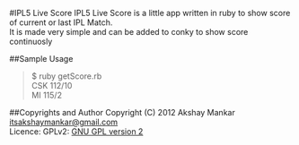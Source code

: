 #IPL5 Live Score
IPL5 Live Score is a little app written in ruby to show score of current or last IPL Match.  
It is made very simple and can be added to conky to show score continuosly

##Sample Usage
>$ ruby getScore.rb  
CSK 112/10  
MI 115/2

##Copyrights and Author
Copyright (C) 2012 Akshay Mankar <itsakshaymankar@gmail.com>  
Licence: GPLv2: [GNU GPL version 2](http://gnu.org/licenses/gpl2.html)

